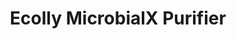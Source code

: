 ---
title: "Ecolly MicrobialX Purifier"
# watermark text
watermark: "Message Cloud"
# page header background image
page_header_image: "images/background/about.jpg"
# meta description
description : "Aquaculture success lives and dies by water quality. AquaMon pairs a rugged, solar-powered monitoring buoy (device) with an Al-ready dashboard (solution) to continuously track critical pond parameters, issue instant alerts, and generate actionable recommendations for farmers. The system is designed for easy single-person deployment, reliable long-range telemetry, and low-touchmaintenance"

layout : "service"
draft : false

##################################### About #############################
about:
  enable : true
  about_item:
    # about item loop
    - image : "images/msgcloud/bwa1.png"
      subtitle : "Explore"
      title : "Whatsapp Bulk Messages"
      content : "Bulk Broadcast WhatsApp Messages refers to the capability of sending a large number of messages simultaneously to multiple recipients on WhatsApp. This feature is commonly used by businesses and organizations to reach a wide audience. <br><br>
      
      Expand your WhatsApp use cases beyond transactional and support scenarios. Your business can now send marketing and sales messages on the world’s most popular chat app. Be where your customers are and promote and sell your products via WhatsApp." 
      button:
        enable : true
        label : "Explore the Service"
        link : "https://msgcloud.in"
        
    # about item loop
    - image : "images/msgcloud/bwa2.png"
      subtitle : "For you"
      title : "Send the right promotions to the right people"
      content : "With WhatsApp promotional messages, your brand can create unique and creative marketing campaigns that fit your eCommerce needs. Connect with customers on WhatsApp and offer convenient and easily accessible discounts, coupons, and product details in a single conversation.



Save customers the time and effort of switching between WhatsApp to an app or external website. Now customers can shop on WhatsApp, explore product details, inquire about promotional offers, and order products within one conversation."
      button:
        enable : false
        label : "Explore Our Services"
        link : "about/"  
        
     # about item loop
    - image : "images/msgcloud/bwa3.png"
      subtitle : "For you"
      title : "Go farther with a WhatsApp chatbot"
      content : "Take your promotional messages to the next level by allowing customers to interact with an always-on chatbot. By creating a shopping assistant on WhatsApp, you can guide customers through their entire shopping journey, promote products and increase sales all at lowered costs. 
      
      
      When a customer needs more detailed help or would like to speak to an agent, the intelligent chatbot can quickly transfer them to an employee who will take over the conversation where it was left off. There’s no need for repeating issues or questions as the chatbot and live agent are in sync and offer elevated support."
      button:
        enable : false
        label : "Explore Our Services"
        link : "about/"         



---